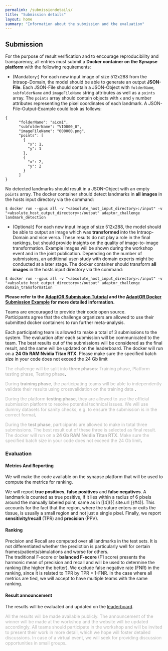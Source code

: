 ```yaml
---
permalink: /submissiondetails/
title: "Submission details"
layout: home
summary: "Information about the submission and the evaluation"
---
```


## <a id="Submission" class="uncolored_link">Submission</a>

For the purpose of result verification and to encourage reproducibility and transparency, all entries must submit a **Docker container on the Synapse platform** with the following requirements:

  - (Mandatory:) For each new input image of size 512x288 from the Intraop-Domain, the model should be able to generate an output **JSON-File**. Each JSON-File should contain a JSON-Object with `folderName`, `subfolderName` and `imageFileName` string attributes as well as a `points` array. The `points` array should contain objects with `x` and `y` number attributes representing the pixel coordinates of each landmark. A JSON-File-Output-Example could look as follows:
  ```
  {
        "folderName": "aicm1",
        "subfolderName": "VID000_0",
        "imageFileName": "000000.png",
        "points": [
          {
            "x": 1,
            "y": 1
          },
          {
            "x": 2,
            "y": 2
          }
        ]
  }
  ```
  No detected landmarks should result in a JSON-Object with an empty `points` array.
  The docker container should detect landmarks in **all images** in the hosts input directory via the command:
  ```
  $ docker run --gpus all -v "<absolute_host_input_directory>:/input" -v "<absolute_host_output_directory>:/output" adaptor_challenge landmark_detection
  ```

  - (Optional:) For each new input image of size 512x288, the model should be able to output an image which was **transformed** into the Intraop-Domain and vice versa. These results do not play a role in the final rankings, but should provide insights on the quality of image-to-image transformation. Example images will be shown during the workshop event and in the joint publication. Depending on the number of submissions, an additional user-study with domain experts might be conducted at a later stage. The docker container should transform **all images** in the hosts input directory via the command:
  ```
  $ docker run --gpus all -v "<absolute_host_input_directory>:/input" -v "<absolute_host_output_directory>:/output" adaptor_challenge domain_transformation
  ```

**Please refer to the [AdaptOR Submission Tutorial](https://www.synapse.org/#!Synapse:syn25314439/wiki/610471) and the [AdaptOR  Docker Submission Example](https://github.com/Cardio-AI/adaptor_docker_example) for more detailed information.**

Teams are encouraged to provide their code open source.  
Participants agree that the challenge organizers are allowed to use their submitted docker containers to run further meta-analysis.

Each participating team is allowed to make a total of 3 submissions to the system. The evaluation after each submission will be communicated to the team. 
The best results out of the submissions will be considered as the final result, and the same will be updated on the leaderboard. The docker will run on a **24 Gb RAM Nvidia Titan RTX**. Please make sure the specified batch size in your code does not exceed the 24 Gb limit

<span style="color:#B6B6B4">The challenge will be split into **three phases**: Training phase, Platform testing phase, Testing phase</span>.

<span style="color:#B6B6B4">During **training phase**, the participating teams will be able to independently validate their results using crossvalidation on the training data </span>.

<span style="color:#B6B6B4">During the platform **testing phase**, they are allowed to use the official submission platform to resolve potential technical issues. We will use dummy datasets for sanity checks, e.g. to ensure the submission is in the correct format</span>.

<span style="color:#B6B6B4">During the **test phase**, participants are allowed to make in total three submissions. The best result out of these three is selected as final result. The docker will run on a **24 Gb RAM Nvidia Titan RTX**. Make sure the specified batch size in your code does not exceed the 24 Gb limit</span>.

### <a id="Evaluation" class="uncolored_link">Evaluation</a>

#### <a id="Metrics_And_Reporting" class="uncolored_link">Metrics And Reporting</a>

We will make the code available on the synapse platform that will be used to compute the metrics for ranking.

We will report **true positives**, **false positives** and **false negatives**.
A landmark is counted as true positive, if it lies within a radius of 6 pixels around the manually labeled point, same as in [[4]({{ site.url }}#4)]. This accounts for the fact that the region, where the suture enters or exits the tissue, is usually a small region and not just a single pixel. Finally, we report **sensitivity/recall** (TPR) and **precision** (PPV).

#### <a id="Ranking" class="uncolored_link">Ranking</a>

Precision and Recall are computed over all landmarks in the test sets. It is not differentiated whether the prediction is particularly well for certain frames/patients/simulations and worse for others.  
The traditional F-score or **balanced F-score** (F1 score) presents the harmonic mean of precision and recall and will be used to determine the ranking (the higher the better).
We exclude false negative rate (FNR) in the ranking, since it is related to TPR by TPR = 1-FNR. In the case where all metrics are tied, we will accept to have multiple teams with the same ranking.

#### <a id="Result_announcement" class="uncolored_link">Result announcement</a>

The results will be evaluated and updated on the [leaderboard](/_pages/leaderboard.md).

<span style="color:#B6B6B4">All the results will be made available publicly. The announcement of the winner will be made at the workshop and the website will be updated accordingly.
All teams should participate in the workshop and will be invited to present their work in more detail, which we hope will foster detailed discussions. In case of a virtual event, we will seek for providing discussion opportunities in small groups</span>.
